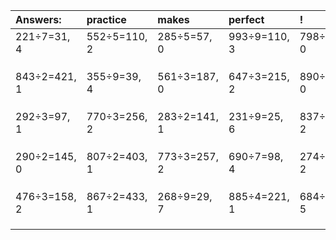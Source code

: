 | Answers: | practice | makes | perfect | ! |
| :--- | :--- | :--- | :--- | :--- |
| 221÷7=31, 4 | 552÷5=110, 2 | 285÷5=57, 0 | 993÷9=110, 3 | 798÷6=133, 0 | 
|   |   |   |   |   | 
|   |   |   |   |   | 
|   |   |   |   |   | 
| 843÷2=421, 1 | 355÷9=39, 4 | 561÷3=187, 0 | 647÷3=215, 2 | 890÷5=178, 0 | 
|   |   |   |   |   | 
|   |   |   |   |   | 
|   |   |   |   |   | 
| 292÷3=97, 1 | 770÷3=256, 2 | 283÷2=141, 1 | 231÷9=25, 6 | 837÷5=167, 2 | 
|   |   |   |   |   | 
|   |   |   |   |   | 
|   |   |   |   |   | 
| 290÷2=145, 0 | 807÷2=403, 1 | 773÷3=257, 2 | 690÷7=98, 4 | 274÷4=68, 2 | 
|   |   |   |   |   | 
|   |   |   |   |   | 
|   |   |   |   |   | 
| 476÷3=158, 2 | 867÷2=433, 1 | 268÷9=29, 7 | 885÷4=221, 1 | 684÷7=97, 5 | 
|   |   |   |   |   | 
|   |   |   |   |   | 
|   |   |   |   |   | 
